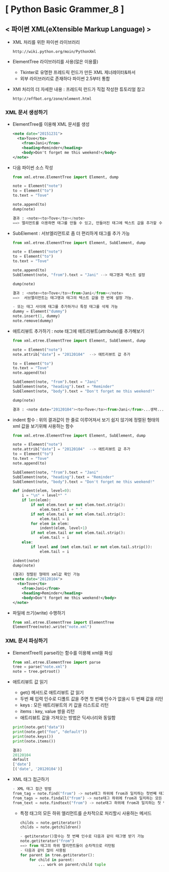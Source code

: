 # [ Python Basic Grammer_8 ]

## < 파이썬 XML(eXtensible Markup Language) >

- XML 처리를 위한 파이썬 라이브러리

  ```url
  http://wiki.python.org/moin/PythonXml
  ```

- ElementTree 라이브러리를 사용(많은 이용률)

  - Tkinter로 유명한 프레드릭 런드가 만든 XML 제너레이터&파서
  - 외부 라이브러리로 존재하다 파이썬 2.5부터 통합

- XMl 처리의 더 자세한 내용 : 프레드릭 런드가 직접 작성한 튜토리얼 참고

  ```
  http://effbot.org/zone/element.html
  ```

### XML 문서 생성하기

- ElementTree를 이용해 XML 문서를 생성

  ```xml
  <note date="20151231">
  	<to>Tove</to>
      <from>Jani</from>
      <heading>Reminder</heading>
      <body>Don't forget me this weekend!</body>
  </note>
  ```

- 다음 파이썬 소스 작성

  ```python
  from xml.etree.ElementTree import Element, dump
  
  note = Element("note")
  to = Element("to")
  to.text = "Tove"
  
  note.append(to)
  dump(note)
  
  결과 : <note><to>Tove</to></note>
  ==> 엘리먼트를 이용하면 태그를 만들 수 있고, 만들어진 태그에 텍스트 값을 추가할 수 있음
  ```

- SubElement : 서브엘리먼트로 좀 더 편리하게 태그를 추가 가능

  ```python
  from xml.etree.ElementTree import Element, SubElement, dump
  
  note = Element("note")
  to = Element("to")
  to.text = "Tove"
  
  note.append(to)
  SubElement(note, "from").text = "Jani" --> 태그명과 텍스트 설정
  
  dump(note)
  
  결과 : <note><to>Tove</to><from>Jani</from></note>
  ==>  서브엘리먼트는 태그명과 태그의 텍스트 값을 한 번에 설정 가능.
  
  - 또는 태그 사이에 태그를 추가하거나 특정 태그를 삭제 가능
  dummy = Element("dummy")
  note.insert(1, dummy)
  note.remove(dummy)
  ```

- 애트리뷰트 추가하기 : note 태그에 애트리뷰트(attribute)를 추가해보기

  ```python
  from xml.etree.ElementTree import Element, SubElement, dump
  
  note = Element("note")
  note.attrib["date"] = "20120104"  --> 애트리뷰트 값 추가
  
  to = Element("to")
  to.text = "Tove"
  note.append(to)
  
  SubElement(note, "from").text = "Jani"
  SubElement(note, "heading").text = "Reminder"
  SubElement(note, "body").text = "Don't forget me this weekend!"
  
  dump(note)
  
  결과 : <note date="20120104"><to>Tove</to><from>Jani</from>...생략...</note>
  ```

- indent 함수 : 위의 결과값이 한 줄로 이루어져서 보기 쉽지 않기에 정렬된 형태의 xml 값을 보기위해 사용하는 함수

  ```python
  from xml.etree.ElementTree import Element, SubElement, dump
  
  note = Element("note")
  note.attrib["date"] = "20120104"  --> 애트리뷰트 값 추가
  to = Element("to")
  to.text = "Tove"
  note.append(to)
  
  SubElement(note, "from").text = "Jani"
  SubElement(note, "heading").text = "Reminder"
  SubElement(note, "body").text = "Don't forget me this weekend!"
  
  def indent(elem, level=0):
      i = "\n" + level*" "
      if len(elem):
          if not elem.text or not elem.text.strip():
              elem.text = i + " "
          if not elem.tail or not elem.tail.strip():
              elem.tail = i
          for elem in elem:
              indent(elem, level+1)
          if not elem.tail or not elem.tail.strip():
              elem.tail = i
      else:
          if level and (not elem.tail or not elem.tail.strip()):
              elem.tail = i
  
  indent(note)
  dump(note)
  ```

  ```xml
  (결과) 정렬된 형태의 xml값 확인 가능
  <note date="20120104">
  	<to>Tove</to>
      <from>Jani</from>
      <heading>Reminder</heading>
      <body>Don't forget me this weekend!</body>
  </note>
  ```

- 파일에 쓰기(write) 수행하기

  ```python
  from xml.etree.ElementTree import ElementTree
  ElementTree(note).write("note.xml")
  ```

### XML 문서 파싱하기

- ElementTree의 parse라는 함수를 이용해 xml을 파싱

  ```python
  from xml.etree.ElementTree import parse
  tree = parse("note.xml")
  note = tree.getroot()
  ```

- 애트리뷰트 값 읽기

  - get() 메서드로 애트리뷰트 값 읽기
  - 두번 째 입력 인수로 디폴트 값을 주면 첫 번째 인수가 없을시 두 번째 값을 리턴
  - keys : 모든 애트리뷰트의 키 값을 리스트로 리턴
  - items : key, value 쌍을 리턴
  - 애트리뷰트 값을 가져오는 방법은 딕셔너리와 동일함

  ```python
  print(note.get("data"))
  print(note.get("foo", "default"))
  print(note.keys())
  print(note.items())
  
  결과)
  20120104
  default
  ['date']
  [('date', '20120104')]
  ```

- XML 태그 접근하기

  ```python
  - XML 태그 접근 방법
  from_tag = note.find("from") -> note태그 하위에 from과 일치하는 첫번째 태그를 찾아 리턴하고 없으면 None을 리턴
  from_tags = note.findall("from") -> note태그 하위에 from과 일치하는 모든 태그를 리스트로 리턴
  from_text = note.findtext("from") -> note태그 하위에 from과 일치하는 첫 번째 태그의 텍스트 값을 리턴
  ```

  - 특정 태그의 모든 하위 엘리먼트를 순차적으로 처리할시 사용하는 메서드

    ```python
    childs = note.getiterator()
    childs = note.getchildren()
    
    - getiterator()함수는 첫 번째 인수로 다음과 같이 태그명 받기 가능
    note.getiterator("from")
    ==> from 태그의 하위 엘리먼트들이 순차적으로 리턴됨
    - 다음과 같이 많이 사용됨
    for parent in tree.getiterator():
        for child in parent:
            ... work on parent/child tuple
    ```